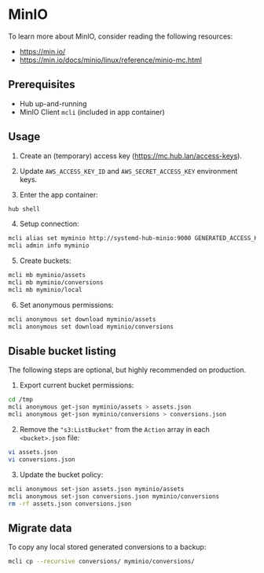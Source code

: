 # MinIO

To learn more about MinIO, consider reading the following resources:

- <https://min.io/>
- <https://min.io/docs/minio/linux/reference/minio-mc.html>

## Prerequisites

- Hub up-and-running
- MinIO Client `mcli` (included in app container)

## Usage

1. Create an (temporary) access key (<https://mc.hub.lan/access-keys>).

2. Update `AWS_ACCESS_KEY_ID` and `AWS_SECRET_ACCESS_KEY` environment keys.

3. Enter the app container:

```bash
hub shell
```

4. Setup connection:

```bash
mcli alias set myminio http://systemd-hub-minio:9000 GENERATED_ACCESS_KEY
mcli admin info myminio
```

5. Create buckets:

```bash
mcli mb myminio/assets
mcli mb myminio/conversions
mcli mb myminio/local
```

6. Set anonymous permissions:

```bash
mcli anonymous set download myminio/assets
mcli anonymous set download myminio/conversions
```

## Disable bucket listing

The following steps are optional, but highly recommended on production.

1. Export current bucket permissions:

```bash
cd /tmp
mcli anonymous get-json myminio/assets > assets.json
mcli anonymous get-json myminio/conversions > conversions.json
```

2. Remove the `"s3:ListBucket"` from the `Action` array in each `<bucket>.json` file:

```bash
vi assets.json
vi conversions.json
```

3. Update the bucket policy:

```bash
mcli anonymous set-json assets.json myminio/assets
mcli anonymous set-json conversions.json myminio/conversions
rm -rf assets.json conversions.json
```

## Migrate data

To copy any local stored generated conversions to a backup:

```bash
mcli cp --recursive conversions/ myminio/conversions/
```
